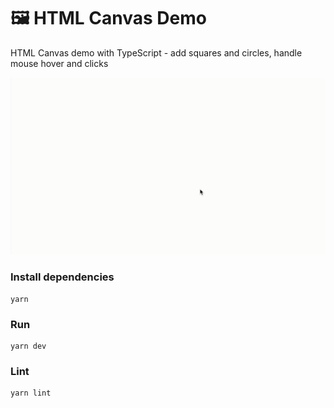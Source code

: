 # 🖼 HTML Canvas Demo

HTML Canvas demo with TypeScript - add squares and circles, handle mouse hover and clicks

![](/app-demo.gif)

### Install dependencies
```
yarn
```

### Run
```
yarn dev
```

### Lint
```
yarn lint
```
